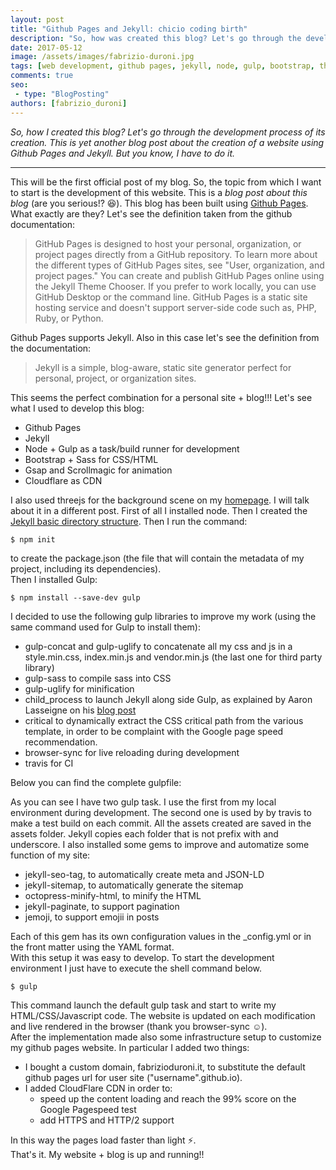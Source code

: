 ```yaml
---
layout: post
title: "Github Pages and Jekyll: chicio coding birth"
description: "So, how was created this blog? Let's go through the development process of its creation. Boring and fun at the same time."
date: 2017-05-12
image: /assets/images/fabrizio-duroni.jpg
tags: [web development, github pages, jekyll, node, gulp, bootstrap, threejs, javascript]
comments: true
seo:
 - type: "BlogPosting"
authors: [fabrizio_duroni]
---
```


*So, how I created this blog? Let's go through the development process of its creation. This is yet another 
blog post about the creation of a website using Github Pages and Jekyll. But you know, I have to do it.*

---

This will be the first official post of my blog. So, the topic from which I want to start is the development of this
website. This is a *blog post about this blog* (are you serious!? :laughing:). 
This blog has been built using [Github Pages](https://pages.github.com "Github Pages"). What exactly are they? Let's see 
the definition taken from the github documentation:

> GitHub Pages is designed to host your personal, organization, or project pages directly from a GitHub repository. To 
learn more about the different types of GitHub Pages sites, see "User, organization, and project pages." You can 
create and publish GitHub Pages online using the Jekyll Theme Chooser. If you prefer to work locally, you can use GitHub 
Desktop or the command line. GitHub Pages is a static site hosting service and doesn't support server-side code such as, PHP, 
Ruby, or Python.

Github Pages supports Jekyll. Also in this case let's see the definition from the documentation:

> Jekyll is a simple, blog-aware, static site generator perfect for personal, project, or organization sites.

This seems the perfect combination for a personal site + blog!!!
Let's see what I used to develop this blog:  

  - Github Pages
  - Jekyll 
  - Node + Gulp as a task/build runner for development
  - Bootstrap + Sass for CSS/HTML
  - Gsap and Scrollmagic for animation
  - Cloudflare as CDN  
  
I also used threejs for the background scene on my [homepage](/ "homepage"). I will talk about it in a different post.
First of all I installed node. Then I created the [Jekyll basic directory structure](https://jekyllrb.com/docs/structure/ 
"Jekyll basic directory structure"). Then I run the command:
 
```shell
$ npm init
```
to create the package.json (the file that will contain the metadata of my project, including its dependencies).  
Then I installed Gulp: 
 
```shell
$ npm install --save-dev gulp
```

I decided to use the following gulp libraries to improve my work (using the same command used for Gulp to install them):
 
  - gulp-concat and gulp-uglify to concatenate all my css and js in a style.min.css, index.min.js and vendor.min.js (the 
  last one for third party library)
  - gulp-sass to compile sass into CSS
  - gulp-uglify for minification
  - child_process to launch Jekyll along side Gulp, as explained by Aaron Lasseigne on his [blog post](https://aaronlasseigne.com/2016/02/03/using-gulp-with-jekyll/ "Aaron Lasseigne")
  - critical to dynamically extract the CSS critical path from the various template, in order to be complaint with the
   Google page speed recommendation.
  - browser-sync for live reloading during development
  - travis for CI
  
Below you can find the complete gulpfile:

<script src="https://gist.github.com/chicio/ce1b5339fa2f30c0c14fceb3616d60d3.js"></script>  
 
As you can see I have two gulp task. I use the first from my local environment during development. The second one is used by 
by travis to make a test build on each commit. All the assets created are saved in the assets folder. Jekyll copies each 
folder that is not prefix with and underscore. I also installed some gems to improve and automatize some function of 
my site:

  - jekyll-seo-tag, to automatically create meta and JSON-LD
  - jekyll-sitemap, to automatically generate the sitemap
  - octopress-minify-html, to minify the HTML
  - jekyll-paginate, to support pagination
  - jemoji, to support emojii in posts  

Each of this gem has its own configuration values in the _config.yml or in the front matter using the YAML format.  
With this setup it was easy to develop. To start the development environment I just have to execute the shell command below.

```shell
$ gulp
```

This command launch the default gulp task and start to write my HTML/CSS/Javascript code. The website is updated on each modification and live rendered in the browser (thank you browser-sync :relaxed:).  
After the implementation made also some infrastructure setup to customize my github pages website.
In particular I added two things:
  
  - I bought a custom domain, fabrizioduroni.it, to substitute the default github pages url for user site ("username".github.io).
  - I added CloudFlare CDN in order to:
    - speed up the content loading and reach the 99% score on the Google Pagespeed test
    - add HTTPS and HTTP/2 support  

In this way the pages load faster than light :zap:.  
That's it. My website + blog is up and running!! 

